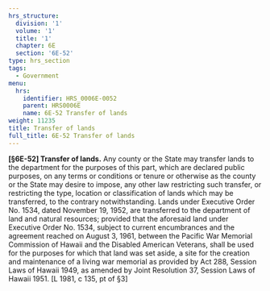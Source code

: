 ```yaml
---
hrs_structure:
  division: '1'
  volume: '1'
  title: '1'
  chapter: 6E
  section: '6E-52'
type: hrs_section
tags:
  - Government
menu:
  hrs:
    identifier: HRS_0006E-0052
    parent: HRS0006E
    name: 6E-52 Transfer of lands
weight: 11235
title: Transfer of lands
full_title: 6E-52 Transfer of lands
---
```

**[§6E-52] Transfer of lands.** Any county or the State may transfer lands to the department for the purposes of this part, which are declared public purposes, on any terms or conditions or tenure or otherwise as the county or the State may desire to impose, any other law restricting such transfer, or restricting the type, location or classification of lands which may be transferred, to the contrary notwithstanding. Lands under Executive Order No. 1534, dated November 19, 1952, are transferred to the department of land and natural resources; provided that the aforesaid land under Executive Order No. 1534, subject to current encumbrances and the agreement reached on August 3, 1961, between the Pacific War Memorial Commission of Hawaii and the Disabled American Veterans, shall be used for the purposes for which that land was set aside, a site for the creation and maintenance of a living war memorial as provided by Act 288, Session Laws of Hawaii 1949, as amended by Joint Resolution 37, Session Laws of Hawaii 1951\. [L 1981, c 135, pt of §3]